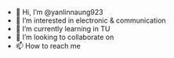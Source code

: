- 👋 Hi, I’m @yanlinnaung923
- 👀 I’m interested in electronic & communication
- 🌱 I’m currently learning in TU
- 💞️ I’m looking to collaborate on
- 📫 How to reach me 

<!---
yanlinnaung923/yanlinnaung923 is a ✨ special ✨ repository because its `README.md` (this file) appears on your GitHub profile.
You can click the Preview link to take a look at your changes.
--->
